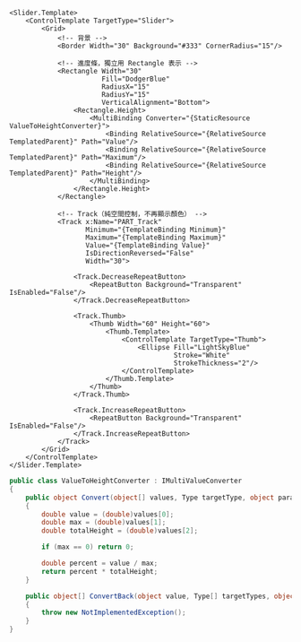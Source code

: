 <Slider Orientation="Vertical"
        Minimum="0"
        Maximum="10"
        Value="{Binding VolumeValue, Mode=TwoWay}"
        Width="120"
        Height="400"
        HorizontalAlignment="Center">

    <Slider.Template>
        <ControlTemplate TargetType="Slider">
            <Grid>
                <!-- 背景 -->
                <Border Width="30" Background="#333" CornerRadius="15"/>

                <!-- 進度條，獨立用 Rectangle 表示 -->
                <Rectangle Width="30"
                           Fill="DodgerBlue"
                           RadiusX="15"
                           RadiusY="15"
                           VerticalAlignment="Bottom">
                    <Rectangle.Height>
                        <MultiBinding Converter="{StaticResource ValueToHeightConverter}">
                            <Binding RelativeSource="{RelativeSource TemplatedParent}" Path="Value"/>
                            <Binding RelativeSource="{RelativeSource TemplatedParent}" Path="Maximum"/>
                            <Binding RelativeSource="{RelativeSource TemplatedParent}" Path="Height"/>
                        </MultiBinding>
                    </Rectangle.Height>
                </Rectangle>

                <!-- Track（純空間控制，不再顯示顏色） -->
                <Track x:Name="PART_Track"
                       Minimum="{TemplateBinding Minimum}"
                       Maximum="{TemplateBinding Maximum}"
                       Value="{TemplateBinding Value}"
                       IsDirectionReversed="False"
                       Width="30">
                    
                    <Track.DecreaseRepeatButton>
                        <RepeatButton Background="Transparent" IsEnabled="False"/>
                    </Track.DecreaseRepeatButton>
                    
                    <Track.Thumb>
                        <Thumb Width="60" Height="60">
                            <Thumb.Template>
                                <ControlTemplate TargetType="Thumb">
                                    <Ellipse Fill="LightSkyBlue"
                                             Stroke="White"
                                             StrokeThickness="2"/>
                                </ControlTemplate>
                            </Thumb.Template>
                        </Thumb>
                    </Track.Thumb>
                    
                    <Track.IncreaseRepeatButton>
                        <RepeatButton Background="Transparent" IsEnabled="False"/>
                    </Track.IncreaseRepeatButton>
                </Track>
            </Grid>
        </ControlTemplate>
    </Slider.Template>
</Slider>


```csharp
public class ValueToHeightConverter : IMultiValueConverter
{
    public object Convert(object[] values, Type targetType, object parameter, CultureInfo culture)
    {
        double value = (double)values[0];
        double max = (double)values[1];
        double totalHeight = (double)values[2];

        if (max == 0) return 0;

        double percent = value / max;
        return percent * totalHeight;
    }

    public object[] ConvertBack(object value, Type[] targetTypes, object parameter, CultureInfo culture)
    {
        throw new NotImplementedException();
    }
}
```
